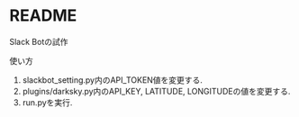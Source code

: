 # README
Slack Botの試作

使い方
1. slackbot_setting.py内のAPI_TOKEN値を変更する.
2. plugins/darksky.py内のAPI_KEY, LATITUDE, LONGITUDEの値を変更する.
3. run.pyを実行.
